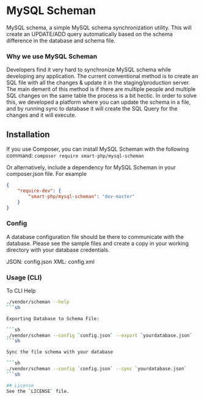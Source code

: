 # MySQL Scheman

MySQL schema, a simple MySQL schema synchronization utility. This will create an UPDATE/ADD query automatically based on the schema difference in the database and schema file.

### Why we use MySQL Scheman

Developers find it very hard to synchronize MySQL schema while developing any application. The current conventional method is to create an SQL  file with all the changes & update it in the staging/production server. The main demerit of this method is if there are multiple people and multiple SQL changes on the same table the process is a bit hectic. In order to solve this, we developed a platform where you can update the schema in a file, and by running sync to database it will create the SQL Query for the changes and it will execute.

## Installation
If you use Composer, you can install MySQL Scheman with the following command:
```composer require smart-php/mysql-scheman```

Or alternatively, include a dependency for MySQL Scheman in your composer.json file. For example
```json
{
    "require-dev": {
        "smart-php/mysql-scheman": "dev-master"
    }
}
```

### Config

A database configuration file should be there to communicate with the database. Please see the sample files and create a copy in your working directory with your database credentials.

JSON: config.json
XML: config.xml

### Usage (CLI)

To CLI Help
```sh
./vendor/scheman --help
```sh

Exporting Database to Schema File:

```sh
./vendor/scheman --config `config.json` --export `yourdatabase.json`
```sh

Sync the file schema with your database

```sh
./vendor/scheman --config `config.json` --sync `yourdatabase.json`
```sh

## License
See the `LICENSE` file.